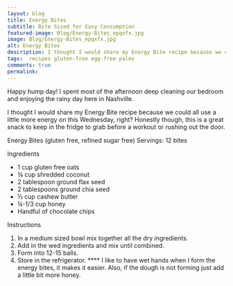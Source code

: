 ```yaml
---
layout: blog
title: Energy Bites
subtitle: Bite Sized for Easy Consumption
featured-image: Blog/Energy-Bites_epqxfx.jpg
image: Blog/Energy-Bites_epqxfx.jpg
alt: Energy Bites
description: I thought I would share my Energy Bite recipe because we could all use a little more energy on this Wednesday, right? Honestly though, this is a great snack to keep in the fridge to grab before a workout or rushing out the door.
tags:  recipes gluten-free egg-free paleo
comments: true
permalink:
---
```

Happy hump day! I spent most of the afternoon deep cleaning our bedroom and enjoying the rainy day here in Nashville.

I thought I would share my Energy Bite recipe because we could all use a little more energy on this Wednesday, right? Honestly though, this is a great snack to keep in the fridge to grab before a workout or rushing out the door.

Energy Bites (gluten free, refined sugar free)
Servings: 12 bites

Ingredients
* 1 cup gluten free oats
* ¾ cup shredded coconut
* 2 tablespoon ground flax seed
* 2 tablespoons ground chia seed
* ½ cup cashew butter
* ¼-1/3 cup honey
* Handful of chocolate chips

Instructions
1. In a medium sized bowl mix together all the dry ingredients.
2. Add in the wed ingredients and mix until combined.
3. Form into 12-15 balls.
4. Store in the refrigerator.
**** I like to have wet hands when I form the energy bites, it makes it easier. Also, if the dough is not forming just add a little bit more honey.
